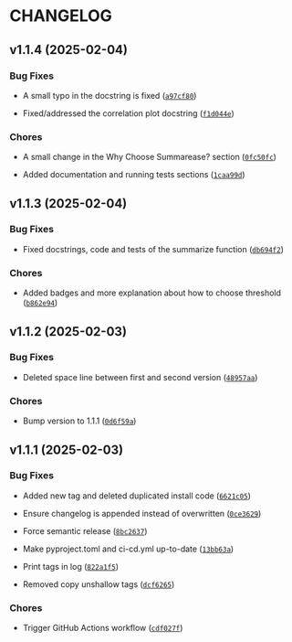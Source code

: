 # CHANGELOG


## v1.1.4 (2025-02-04)

### Bug Fixes

- A small typo in the docstring is fixed
  ([`a97cf80`](https://github.com/UBC-MDS/summarease/commit/a97cf80a91d3c103b675d9a5537f9624c81e2609))

- Fixed/addressed the correlation plot docstring
  ([`f1d044e`](https://github.com/UBC-MDS/summarease/commit/f1d044eb10f31ad606dae3e81419e1e9d32abcd5))

### Chores

- A small change in the Why Choose Summarease? section
  ([`0fc50fc`](https://github.com/UBC-MDS/summarease/commit/0fc50fccb983f907a1c3ed86991f38850beb98e9))

- Added documentation and running tests sections
  ([`1caa99d`](https://github.com/UBC-MDS/summarease/commit/1caa99dfb960238ec780228f5c5a5fa80dbb629f))


## v1.1.3 (2025-02-04)

### Bug Fixes

- Fixed docstrings, code and tests of the summarize function
  ([`db694f2`](https://github.com/UBC-MDS/summarease/commit/db694f254c035b2e3fec2eb1189f71417623c9d2))

### Chores

- Added badges and more explanation about how to choose threshold
  ([`b862e94`](https://github.com/UBC-MDS/summarease/commit/b862e942d648dbd07751e08ca834341fc5780452))


## v1.1.2 (2025-02-03)

### Bug Fixes

- Deleted space line between first and second version
  ([`48957aa`](https://github.com/UBC-MDS/summarease/commit/48957aa141dea00a48d3d88a8aa12c78cb1b83a2))

### Chores

- Bump version to 1.1.1
  ([`0d6f59a`](https://github.com/UBC-MDS/summarease/commit/0d6f59ac54657d926a51b806c930df425d968ec4))


## v1.1.1 (2025-02-03)

### Bug Fixes

- Added new tag and deleted duplicated install code
  ([`6621c05`](https://github.com/UBC-MDS/summarease/commit/6621c057a0999fdf0fb503de9148576069e09dd6))

- Ensure changelog is appended instead of overwritten
  ([`0ce3629`](https://github.com/UBC-MDS/summarease/commit/0ce36295946779a8b2bc84890d0d6c138a010eef))

- Force semantic release
  ([`8bc2637`](https://github.com/UBC-MDS/summarease/commit/8bc263797889d30a42f1f63e67dd9ebc61db077e))

- Make pyproject.toml and ci-cd.yml up-to-date
  ([`13bb63a`](https://github.com/UBC-MDS/summarease/commit/13bb63a5160ec18826f63a7d97f29b104ca191c1))

- Print tags in log
  ([`822a1f5`](https://github.com/UBC-MDS/summarease/commit/822a1f50e3e54d51502307cbda1fd25179d71719))

- Removed copy unshallow tags
  ([`dcf6265`](https://github.com/UBC-MDS/summarease/commit/dcf6265d948d13c345986cdd92c9d90929786f42))

### Chores

- Trigger GitHub Actions workflow
  ([`cdf027f`](https://github.com/UBC-MDS/summarease/commit/cdf027f36fa4ab08ad638f4ff3a2062b562203ee))
